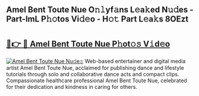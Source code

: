 ## Amel Bent Toute Nue O𝚗𝚕yf𝚊ns L𝚎a𝚔ed N𝚞𝚍es - Part-lmL P𝚑𝚘tos Vi𝚍𝚎o - H𝚘𝚝 Part L𝚎a𝚔s 8OEzt

# <h2><a href="http://kf7b1us.oniu.top/?m=Amel+Bent+Toute+Nue">🔗👉 🔴 Amel Bent Toute Nue P𝚑ot𝚘𝚜 V𝚒d𝚎o</a></h2>

[![Amel Bent Toute Nue Nu𝚍e𝚜](https://i.imgur.com/0qMVB7G.gif)](http://kf7b1us.oniu.top/?m=Amel+Bent+Toute+Nue)
Web-based entertainer and digital media artist Amel Bent Toute Nue, acclaimed for publishing dance and lifestyle tutorials through solo and collaborative dance acts and compact clips. Compassionate healthcare professional Amel Bent Toute Nue, celebrated for their dedication and kindness in caring for others.  
